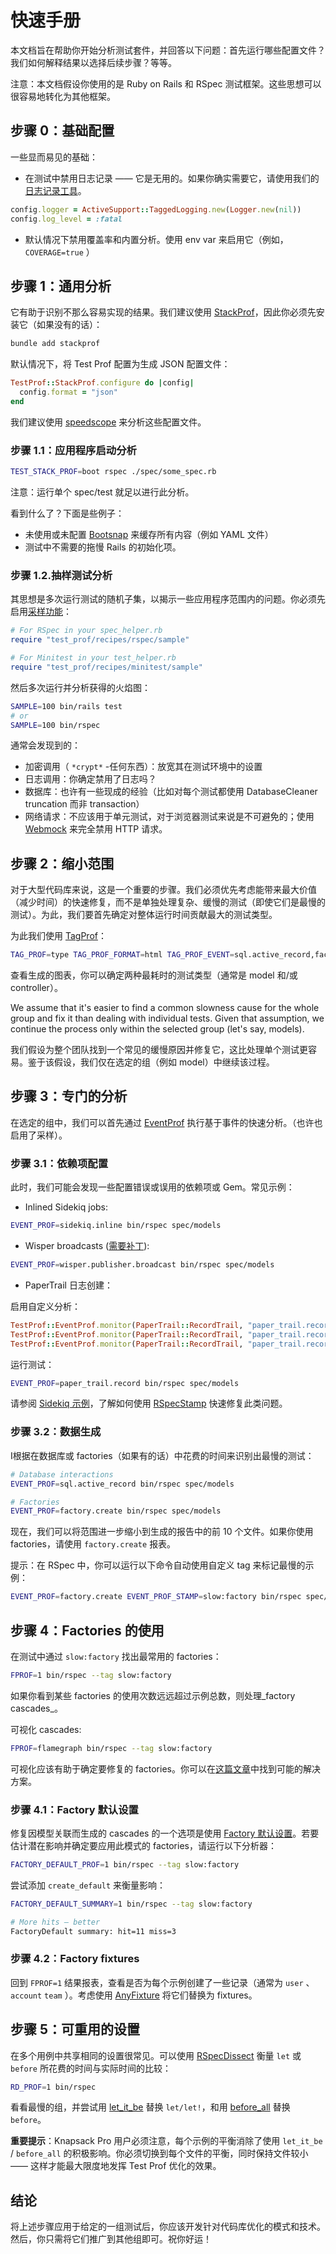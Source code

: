 # 快速手册

本文档旨在帮助你开始分析测试套件，并回答以下问题：首先运行哪些配置文件？我们如何解释结果以选择后续步骤？等等。

注意：本文档假设你使用的是 Ruby on Rails 和 RSpec 测试框架。这些思想可以很容易地转化为其他框架。

## 步骤 0：基础配置

一些显而易见的基础：

- 在测试中禁用日志记录 —— 它是无用的。如果你确实需要它，请使用我们的[日志记录工具](https://github.com/test-prof/test-prof/blob/master/docs/recipes/logging.md)。

```ruby
config.logger = ActiveSupport::TaggedLogging.new(Logger.new(nil))
config.log_level = :fatal
```

- 默认情况下禁用覆盖率和内置分析。使用 env var 来启用它（例如， `COVERAGE=true` ）

## 步骤 1：通用分析

它有助于识别不那么容易实现的结果。我们建议使用 [StackProf](https://github.com/test-prof/test-prof/blob/master/docs/profilers/stack_prof.md)，因此你必须先安装它（如果没有的话）：

```sh
bundle add stackprof
```

默认情况下，将 Test Prof 配置为生成 JSON 配置文件：

```ruby
TestProf::StackProf.configure do |config|
  config.format = "json"
end
```

我们建议使用 [speedscope](https://www.speedscope.app/) 来分析这些配置文件。

### 步骤 1.1：应用程序启动分析

```sh
TEST_STACK_PROF=boot rspec ./spec/some_spec.rb
```

注意：运行单个 spec/test 就足以进行此分析。

看到什么了？下面是些例子：

- 未使用或未配置 [Bootsnap](https://github.com/Shopify/bootsnap) 来缓存所有内容（例如 YAML 文件）
- 测试中不需要的拖慢 Rails 的初始化项。

### 步骤 1.2.抽样测试分析

其思想是多次运行测试的随机子集，以揭示一些应用程序范围内的问题。你必须先启用[采样功能](https://github.com/test-prof/test-prof/blob/master/docs/recipes/tests_sampling.md)：

```rb
# For RSpec in your spec_helper.rb
require "test_prof/recipes/rspec/sample"

# For Minitest in your test_helper.rb
require "test_prof/recipes/minitest/sample"
```

然后多次运行并分析获得的火焰图：

```sh
SAMPLE=100 bin/rails test
# or
SAMPLE=100 bin/rspec
```

通常会发现到的：

- 加密调用（ `*crypt*` -任何东西）：放宽其在测试环境中的设置
- 日志调用：你确定禁用了日志吗？
- 数据库：也许有一些现成的经验（比如对每个测试都使用 DatabaseCleaner truncation 而非 transaction）
- 网络请求：不应该用于单元测试，对于浏览器测试来说是不可避免的；使用 [Webmock](https://github.com/bblimke/webmock) 来完全禁用 HTTP 请求。

## 步骤 2：缩小范围

对于大型代码库来说，这是一个重要的步骤。我们必须优先考虑能带来最大价值（减少时间）的快速修复，而不是单独处理复杂、缓慢的测试（即使它们是最慢的测试）。为此，我们要首先确定对整体运行时间贡献最大的测试类型。

为此我们使用 [TagProf](https://github.com/test-prof/test-prof/blob/master/docs/profilers/tag_prof.md)：

```sh
TAG_PROF=type TAG_PROF_FORMAT=html TAG_PROF_EVENT=sql.active_record,factory.create bin/rspec
```

查看生成的图表，你可以确定两种最耗时的测试类型（通常是 model 和/或 controller）。

We assume that it's easier to find a common slowness cause for the whole group and fix it than dealing with individual tests. Given that assumption, we continue the process only within the selected group (let's say, models).

我们假设为整个团队找到一个常见的缓慢原因并修复它，这比处理单个测试更容易。鉴于该假设，我们仅在选定的组（例如 model）中继续该过程。

## 步骤 3：专门的分析

在选定的组中，我们可以首先通过 [EventProf](https://github.com/test-prof/test-prof/blob/master/docs/profilers/event_prof.md) 执行基于事件的快速分析。（也许也启用了采样）。

### 步骤 3.1：依赖项配置

此时，我们可能会发现一些配置错误或误用的依赖项或 Gem。常见示例：

- Inlined Sidekiq jobs:

```sh
EVENT_PROF=sidekiq.inline bin/rspec spec/models
```

- Wisper broadcasts ([需要补丁](https://gist.github.com/palkan/aa7035cebaeca7ed76e433981f90c07b)):

```sh
EVENT_PROF=wisper.publisher.broadcast bin/rspec spec/models
```

- PaperTrail 日志创建：

启用自定义分析：

```rb
TestProf::EventProf.monitor(PaperTrail::RecordTrail, "paper_trail.record", :record_create)
TestProf::EventProf.monitor(PaperTrail::RecordTrail, "paper_trail.record", :record_destroy)
TestProf::EventProf.monitor(PaperTrail::RecordTrail, "paper_trail.record", :record_update)
```

运行测试：

```sh
EVENT_PROF=paper_trail.record bin/rspec spec/models
```

请参阅 [Sidekiq 示例](https://evilmartians.com/chronicles/testprof-a-good-doctor-for-slow-ruby-tests#background-jobs)，了解如何使用 [RSpecStamp](https://github.com/test-prof/test-prof/blob/master/docs/recipes/rspec_stamp.md) 快速修复此类问题。

### 步骤 3.2：数据生成

I根据在数据库或 factories（如果有的话）中花费的时间来识别出最慢的测试：

```sh
# Database interactions
EVENT_PROF=sql.active_record bin/rspec spec/models

# Factories
EVENT_PROF=factory.create bin/rspec spec/models
```

现在，我们可以将范围进一步缩小到生成的报告中的前 10 个文件。如果你使用 factories，请使用 `factory.create` 报表。

提示：在 RSpec 中，你可以运行以下命令自动使用自定义 tag 来标记最慢的示例：

```sh
EVENT_PROF=factory.create EVENT_PROF_STAMP=slow:factory bin/rspec spec/models
```

## 步骤 4：Factories 的使用

在测试中通过 `slow:factory` 找出最常用的 factories：

```sh
FPROF=1 bin/rspec --tag slow:factory
```

如果你看到某些 factories 的使用次数远远超过示例总数，则处理_factory cascades_。

可视化 cascades:

```sh
FPROF=flamegraph bin/rspec --tag slow:factory
```

可视化应该有助于确定要修复的 factories。你可以在[这篇文章](https://evilmartians.com/chronicles/testprof-2-factory-therapy-for-your-ruby-tests-rspec-minitest)中找到可能的解决方案。

### 步骤 4.1：Factory 默认设置

修复因模型关联而生成的 cascades 的一个选项是使用 [Factory 默认设置](https://github.com/test-prof/test-prof/blob/master/docs/recipes/factory_default.md)。若要估计潜在影响并确定要应用此模式的 factories，请运行以下分析器：

```sh
FACTORY_DEFAULT_PROF=1 bin/rspec --tag slow:factory
```

尝试添加 `create_default` 来衡量影响：

```sh
FACTORY_DEFAULT_SUMMARY=1 bin/rspec --tag slow:factory

# More hits — better
FactoryDefault summary: hit=11 miss=3
```

### 步骤 4.2：Factory fixtures

回到 `FPROF=1` 结果报表，查看是否为每个示例创建了一些记录（通常为 `user` 、 `account` `team` ）。考虑使用 [AnyFixture](https://github.com/test-prof/test-prof/blob/master/docs/recipes/any_fixture.md) 将它们替换为 fixtures。

## 步骤 5：可重用的设置

在多个用例中共享相同的设置很常见。可以使用 [RSpecDissect](https://github.com/test-prof/test-prof/blob/master/docs/profilers/rspec_dissect.md) 衡量 `let` 或 `before` 所花费的时间与实际时间的比较：

```sh
RD_PROF=1 bin/rspec
```

看看最慢的组，并尝试用 [let_it_be](./recipes/let_it_be.md) 替换 `let/let!`，和用 [before_all](./recipes/before_all.md) 替换 `before`。

**重要提示**：Knapsack Pro 用户必须注意，每个示例的平衡消除了使用 `let_it_be` / `before_all` 的积极影响。你必须切换到每个文件的平衡，同时保持文件较小 —— 这样才能最大限度地发挥 Test Prof 优化的效果。

## 结论

将上述步骤应用于给定的一组测试后，你应该开发针对代码库优化的模式和技术。然后，你只需将它们推广到其他组即可。祝你好运！
